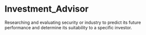 # Investment_Advisor
Researching and evaluating security or industry to predict its future performance and determine its suitability to a specific investor.
